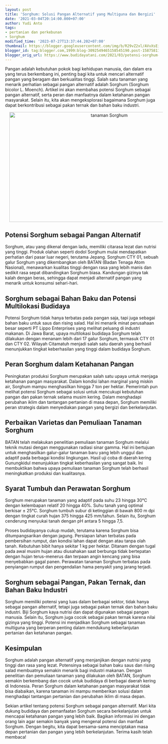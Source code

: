 ```yaml
---
layout: post
title: 'Sorghum: Solusi Pangan Alternatif yang Multiguna dan Bergizi'
date: '2021-03-04T20:14:00.000+07:00'
author: Yudi Anto
tags:
- pertanian dan perkebunan
- Sorghum
modified_time: '2023-07-27T13:37:44.202+07:00'
thumbnail: https://blogger.googleusercontent.com/img/b/R29vZ2xl/AVvXsEiuXiSqJsIkg5jNZssp5L4l0v-SRIZaY1C-zemwGKvr90yfgOFGU14DOXa6yqI8R1WP9pVkn1VoCq3zlPtza1V7TezfhB67KlbadHIyqUaGzHOOZpOm_9uAmSXcA6kJLXwBlqG3hzdrXPDkvFx0Nnumgp9gRyyI5AmrQ_vd85J18r8vwCzus-B4WFQD5bpO/s72-w640-c-h360/Sorghum.jpg
blogger_id: tag:blogger.com,1999:blog-3092549465158545190.post-1587581147005109405
blogger_orig_url: https://www.budidayatani.com/2021/03/potensi-sorghum-sebagai-pangan.html
---
```


<p>Pangan adalah kebutuhan pokok bagi kehidupan manusia, dan dalam era yang terus berkembang ini, penting bagi kita untuk mencari alternatif pangan yang beragam dan berkualitas tinggi. Salah satu tanaman yang menarik perhatian sebagai pangan alternatif adalah Sorghum (Sorghum bicolor L. Moench). Artikel ini akan membahas potensi Sorghum sebagai pangan alternatif, serta peran dan manfaatnya dalam ketahanan pangan masyarakat. Selain itu, kita akan mengeksplorasi bagaimana Sorghum juga dapat berkontribusi sebagai pakan ternak dan bahan baku industri.</p><div class="separator" style="clear: both; text-align: center;"><a href="https://blogger.googleusercontent.com/img/b/R29vZ2xl/AVvXsEiuXiSqJsIkg5jNZssp5L4l0v-SRIZaY1C-zemwGKvr90yfgOFGU14DOXa6yqI8R1WP9pVkn1VoCq3zlPtza1V7TezfhB67KlbadHIyqUaGzHOOZpOm_9uAmSXcA6kJLXwBlqG3hzdrXPDkvFx0Nnumgp9gRyyI5AmrQ_vd85J18r8vwCzus-B4WFQD5bpO/s2135/Sorghum.jpg" imageanchor="1" style="margin-left: 1em; margin-right: 1em;"><img alt="tanaman Sorghum" border="0" data-original-height="1200" data-original-width="2135" height="360" src="https://blogger.googleusercontent.com/img/b/R29vZ2xl/AVvXsEiuXiSqJsIkg5jNZssp5L4l0v-SRIZaY1C-zemwGKvr90yfgOFGU14DOXa6yqI8R1WP9pVkn1VoCq3zlPtza1V7TezfhB67KlbadHIyqUaGzHOOZpOm_9uAmSXcA6kJLXwBlqG3hzdrXPDkvFx0Nnumgp9gRyyI5AmrQ_vd85J18r8vwCzus-B4WFQD5bpO/w640-h360/Sorghum.jpg" width="640" /></a></div><h2>Potensi Sorghum sebagai Pangan Alternatif</h2><p>Sorghum, atau yang dikenal dengan ladu, memiliki citarasa lezat dan nutrisi yang tinggi. Produk olahan seperti dodol Sorghum mulai mendapatkan perhatian dari pasar luar negeri, terutama Jepang. Sorghum CTY 01, sebuah galur Sorghum yang dikembangkan oleh BATAN (Badan Tenaga Atom Nasional), menawarkan kualitas tinggi dengan rasa yang lebih manis dan sedikit rasa sepat dibandingkan Sorghum biasa. Kandungan gizinya tak kalah dengan beras, sehingga dapat menjadi alternatif pangan yang menarik untuk konsumsi sehari-hari.</p><h2>Sorghum sebagai Bahan Baku dan Potensi Multilokasi Budidaya</h2><p>Potensi Sorghum tidak hanya terbatas pada pangan saja, tapi juga sebagai bahan baku untuk saus dan rising salad. Hal ini menarik minat perusahaan besar seperti PT Lippo Enterprises yang melihat peluang di industri makanan. Di Jawa Barat, upaya multilokasi budidaya Sorghum telah dilakukan dengan menanam lebih dari 17 galur Sorghum, termasuk CTY 01 dan CTY 02. Wilayah Citamatuh menjadi salah satu daerah yang berhasil menunjukkan tingkat keberhasilan yang tinggi dalam budidaya Sorghum.</p><h2>Peran Sorghum dalam Ketahanan Pangan</h2><p>Peningkatan produksi Sorghum merupakan salah satu upaya untuk menjaga ketahanan pangan masyarakat. Dalam kondisi lahan marginal yang miskin air, Sorghum mampu menghasilkan hingga 7 ton per hektar. Pemerintah pun melihat potensi Sorghum sebagai solusi untuk mencukupi kebutuhan pangan dan pakan ternak selama musim kering. Dalam menghadapi perubahan iklim dan tantangan pertanian di masa depan, Sorghum memiliki peran strategis dalam menyediakan pangan yang bergizi dan berkelanjutan.</p><h2>Perbaikan Varietas dan Pemuliaan Tanaman Sorghum</h2><p>BATAN telah melakukan penelitian pemuliaan tanaman Sorghum melalui teknik mutasi dengan menggunakan radiasi sinar gamma. Hal ini bertujuan untuk menghasilkan galur-galur tanaman baru yang lebih unggul dan adaptif pada berbagai kondisi lingkungan. Hasil uji coba di daerah kering Gunungkidul menunjukkan tingkat keberhasilan yang sangat baik. Ini membuktikan bahwa upaya pemuliaan tanaman Sorghum telah berhasil meningkatkan produksi dan kualitasnya.</p><h2>Syarat Tumbuh dan Perawatan Sorghum</h2><p>Sorghum merupakan tanaman yang adaptif pada suhu 23 hingga 30°C dengan kelembapan relatif 20 hingga 40%. Suhu tanah yang optimal berkisar ± 25°C. Sorghum tumbuh subur di ketinggian di bawah 800 m dpi dengan tingkat curah hujan 375 hingga 425 mm/tahun. Selain itu, Sorghum cenderung menyukai tanah dengan pH antara 5 hingga 7,5.</p><p>Proses budidayanya cukup mudah, terutama karena Sorghum bisa ditumpangsarikan dengan jagung. Persiapan lahan terbatas pada pembersihan rumput, dan kondisi lahan dapat dengan atau tanpa olah tanah. Kebutuhan bibit hanya sekitar 1 kg per hektar. Ditanam dengan tugal pada awal musim hujan atau diusahakan saat berbunga tidak bertepatan dengan hujan terus-menerus dan terpaan angin kencang yang bisa menyebabkan gagal panen. Perawatan tanaman Sorghum terbatas pada penyiangan rumput dan pengendalian hama penyakit yang jarang terjadi.</p><h2>Sorghum sebagai Pangan, Pakan Ternak, dan Bahan Baku Industri</h2><p>Sorghum memiliki potensi yang luas dalam berbagai sektor, tidak hanya sebagai pangan alternatif, tetapi juga sebagai pakan ternak dan bahan baku industri. Biji Sorghum kaya nutrisi dan dapat digunakan sebagai pangan manusia. Selain itu, Sorghum juga cocok sebagai pakan ternak karena nilai gizinya yang tinggi. Potensi ini menjadikan Sorghum sebagai tanaman multiguna yang berperan penting dalam mendukung keberlanjutan pertanian dan ketahanan pangan.</p><h2>Kesimpulan</h2><p>Sorghum adalah pangan alternatif yang menjanjikan dengan nutrisi yang tinggi dan rasa yang lezat. Potensinya sebagai bahan baku saus dan rising salad membuatnya semakin menarik bagi industri makanan. Dengan penelitian dan pemuliaan tanaman yang dilakukan oleh BATAN, Sorghum semakin berkembang dan cocok untuk budidaya di berbagai daerah kering di Indonesia. Peran Sorghum dalam ketahanan pangan masyarakat tidak bisa diabaikan, karena tanaman ini mampu memberikan solusi dalam menghadapi tantangan pertanian dan perubahan iklim di masa depan.</p><p>Sekian artikel tentang potensi Sorghum sebagai pangan alternatif. Mari kita dukung budidaya dan pemanfaatan Sorghum secara berkelanjutan untuk mencapai ketahanan pangan yang lebih baik. Bagikan informasi ini dengan orang lain agar semakin banyak yang mengenal potensi dan manfaat Sorghum. Dengan begitu, kita dapat bersama-sama menciptakan masa depan pertanian dan pangan yang lebih berkelanjutan. Terima kasih telah membaca!</p>
